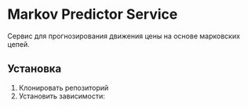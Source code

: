 # Markov Predictor Service

Сервис для прогнозирования движения цены на основе марковских цепей.

## Установка

1. Клонировать репозиторий
2. Установить зависимости:
